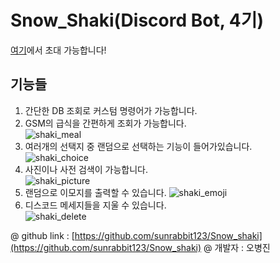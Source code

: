 # Snow_Shaki(Discord Bot, 4기)

[여기](https://discord.com/oauth2/authorize?client_id=700605291196186634&scope=bot&permissions=1610837057)에서 초대 가능합니다!

## 기능들
1. 간단한 DB 조회로 커스텀 명령어가 가능합니다.  
2. GSM의 급식을 간편하게 조회가 가능합니다.  
![shaki_meal](https://user-images.githubusercontent.com/64676070/124094166-7ac96a00-da93-11eb-856f-cb58076aabad.gif)
3. 여러개의 선택지 중 랜덤으로 선택하는 기능이 들어가있습니다.  
![shaki_choice](https://user-images.githubusercontent.com/64676070/124095292-7baecb80-da94-11eb-95d1-db0d3e9368e9.gif)
4. 사진이나 사전 검색이 가능합니다.  
![shaki_picture](https://user-images.githubusercontent.com/64676070/124095306-7f425280-da94-11eb-9248-7e268680cf31.gif)
5. 랜덤으로 이모지를 출력할 수 있습니다. 
![shaki_emoji](https://user-images.githubusercontent.com/64676070/124095274-78b3db00-da94-11eb-9814-9d45387aad64.gif)
6. 디스코드 메세지들을 지울 수 있습니다.  
![shaki_delete](https://user-images.githubusercontent.com/64676070/124094711-fd522980-da93-11eb-8e16-b8330930d28f.gif)

@ github link : [https://github.com/sunrabbit123/Snow_shaki](https://github.com/sunrabbit123/Snow_shaki)
@ 개발자 : 오병진
<comment />